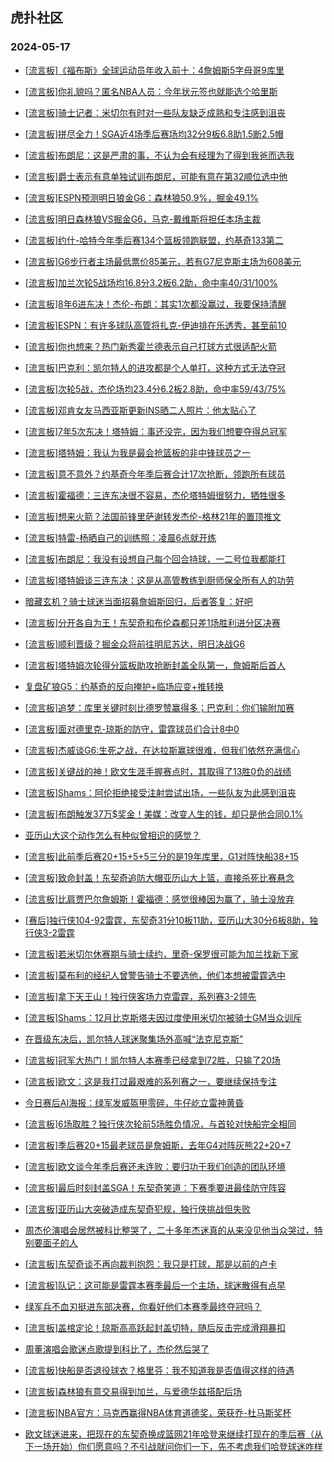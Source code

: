 ## 虎扑社区 
### 2024-05-17

+ [[流言板]《福布斯》全球运动员年收入前十：4詹姆斯5字母哥9库里](https://bbs.hupu.com/626380737.html)

+ [[流言板]你礼貌吗？匿名NBA人员：今年状元签也就能选个哈里斯](https://bbs.hupu.com/626380529.html)

+ [[流言板]骑士记者：米切尔有时对一些队友缺乏成熟和专注感到沮丧](https://bbs.hupu.com/626379680.html)

+ [[流言板]拼尽全力！SGA近4场季后赛场均32分9板6.8助1.5断2.5帽](https://bbs.hupu.com/626379789.html)

+ [[流言板]布朗尼：这是严肃的事，不认为会有经理为了得到我爸而选我](https://bbs.hupu.com/626381088.html)

+ [[流言板]爵士表示有意单独试训布朗尼，可能有意在第32顺位选中他](https://bbs.hupu.com/626380818.html)

+ [[流言板]ESPN预测明日狼金G6：森林狼50.9%，掘金49.1%](https://bbs.hupu.com/626380439.html)

+ [[流言板]明日森林狼VS掘金G6，马克-戴维斯将担任本场主裁](https://bbs.hupu.com/626381094.html)

+ [[流言板]约什-哈特今年季后赛134个篮板领跑联盟，约基奇133第二](https://bbs.hupu.com/626376166.html)

+ [[流言板]G6步行者主场最低票价85美元，若有G7尼克斯主场为608美元](https://bbs.hupu.com/626381021.html)

+ [[流言板]加兰次轮5战场均16.8分3.2板6.2助，命中率40/31/100%](https://bbs.hupu.com/626380221.html)

+ [[流言板]8年6进东决！杰伦-布朗：其实1次都没赢过，我要保持清醒](https://bbs.hupu.com/626381132.html)

+ [[流言板]ESPN：有许多球队高管将扎克-伊迪排在乐透秀，甚至前10](https://bbs.hupu.com/626377109.html)

+ [[流言板]你也想来？热门新秀霍兰德表示自己打球方式很适配火箭](https://bbs.hupu.com/626377387.html)

+ [[流言板]巴克利：凯尔特人的进攻都是个人单打，这种方式无法夺冠](https://bbs.hupu.com/626381319.html)

+ [[流言板]次轮5战，杰伦场均23.4分6.2板2.8助，命中率59/43/75%](https://bbs.hupu.com/626380897.html)

+ [[流言板]邓肯女友马西亚斯更新INS晒二人照片：他太贴心了](https://bbs.hupu.com/626374818.html)

+ [[流言板]7年5次东决！塔特姆：事还没完，因为我们想要夺得总冠军](https://bbs.hupu.com/626376660.html)

+ [[流言板]塔特姆：我认为我是最会抢篮板的非中锋球员之一](https://bbs.hupu.com/626377485.html)

+ [[流言板]意不意外？约基奇今年季后赛合计17次抢断，领跑所有球员](https://bbs.hupu.com/626376500.html)

+ [[流言板]霍福德：三连东决很不容易，杰伦塔特姆很努力，牺牲很多](https://bbs.hupu.com/626378027.html)

+ [[流言板]想来火箭？法国前锋里萨谢转发杰伦-格林21年的置顶推文](https://bbs.hupu.com/626374776.html)

+ [[流言板]特雷-杨晒自己的训练照：凌晨6点就开练](https://bbs.hupu.com/626375510.html)

+ [[流言板]布朗尼：我没有设想自己每个回合持球，一二号位我都能打](https://bbs.hupu.com/626373790.html)

+ [[流言板]塔特姆谈三连东决：这是从高管教练到厨师保全所有人的功劳](https://bbs.hupu.com/626377956.html)

+ [暗藏玄机？骑士球迷当面招募詹姆斯回归，后者答复：好吧](https://bbs.hupu.com/626372822.html)

+ [[流言板]分开各自为王！东契奇和布伦森都只差1场胜利进分区决赛](https://bbs.hupu.com/626372628.html)

+ [[流言板]顺利晋级？掘金众将前往明尼苏达，明日决战G6](https://bbs.hupu.com/626376594.html)

+ [[流言板]塔特姆次轮得分篮板助攻抢断封盖全队第一，詹姆斯后首人](https://bbs.hupu.com/626373048.html)

+ [复盘矿狼G5：约基奇的反向掩护+临场应变+推转换](https://bbs.hupu.com/626379304.html)

+ [[流言板]追梦：库里关键时刻比德罗赞赢得多；巴克利：你们输附加赛](https://bbs.hupu.com/626372835.html)

+ [[流言板]面对德里克-琼斯的防守，雷霆球员们合计8中0](https://bbs.hupu.com/626372486.html)

+ [[流言板]杰威谈G6:生死之战，在达拉斯赢球很难，但我们依然充满信心](https://bbs.hupu.com/626377788.html)

+ [[流言板]关键战的神！欧文生涯手握赛点时，其取得了13胜0负的战绩](https://bbs.hupu.com/626372509.html)

+ [[流言板]Shams：阿伦拒绝接受注射尝试出场，一些队友为此感到沮丧](https://bbs.hupu.com/626371149.html)

+ [[流言板]布朗触发37万$奖金！美媒：改变人生的钱，却只是他合同0.1%](https://bbs.hupu.com/626372417.html)

+ [亚历山大这个动作怎么有种似曾相识的感觉？](https://bbs.hupu.com/626372558.html)

+ [[流言板]此前季后赛20+15+5+5三分的是19年库里，G1对阵快船38+15](https://bbs.hupu.com/626377725.html)

+ [[流言板]致命封盖！东契奇追防大帽亚历山大上篮，直接杀死比赛悬念](https://bbs.hupu.com/626371223.html)

+ [[流言板]比肩贾巴尔詹姆斯！霍福德：感觉很棒因为赢了，骑士没放弃](https://bbs.hupu.com/626377401.html)

+ [[赛后]独行侠104-92雷霆，东契奇31分10板11助，亚历山大30分6板8助，独行侠3-2雷霆](https://bbs.hupu.com/626371357.html)

+ [[流言板]若米切尔休赛期与骑士续约，里奇-保罗很可能为加兰找新下家](https://bbs.hupu.com/626369967.html)

+ [[流言板]莫布利的经纪人曾警告骑士不要选他，他们本想被雷霆选中](https://bbs.hupu.com/626371081.html)

+ [[流言板]拿下天王山！独行侠客场力克雷霆，系列赛3-2领先](https://bbs.hupu.com/626371367.html)

+ [[流言板]Shams：12月比克斯塔夫因过度使用米切尔被骑士GM当众训斥](https://bbs.hupu.com/626371650.html)

+ [在晋级东决后，凯尔特人球迷聚集场外高喊“法克尼克斯”](https://bbs.hupu.com/626370763.html)

+ [[流言板]冠军大热门！凯尔特人本赛季已经拿到72胜，只输了20场](https://bbs.hupu.com/626376086.html)

+ [[流言板]欧文：这是我打过最艰难的系列赛之一，要继续保持专注](https://bbs.hupu.com/626375356.html)

+ [今日赛后AI海报：绿军发威盔甲零碎，牛仔屹立雷神黄昏](https://bbs.hupu.com/626373666.html)

+ [[流言板]6场取胜？独行侠次轮前5场胜负情况，与首轮对快船完全相同](https://bbs.hupu.com/626371633.html)

+ [[流言板]季后赛20+15最老球员是詹姆斯，去年G4对阵灰熊22+20+7](https://bbs.hupu.com/626374166.html)

+ [[流言板]欧文谈今年季后赛还未连败：要归功于我们创造的团队环境](https://bbs.hupu.com/626375800.html)

+ [[流言板]最后时刻封盖SGA！东契奇笑道：下赛季要进最佳防守阵容](https://bbs.hupu.com/626374587.html)

+ [[流言板]亚历山大突破造成东契奇犯规，独行侠挑战但失败](https://bbs.hupu.com/626371063.html)

+ [周杰伦演唱会居然被科比整哭了，二十多年杰迷真的从来没见他当众哭过，特别要面子的人](https://bbs.hupu.com/626380729.html)

+ [[流言板]东契奇谈不再向裁判抱怨：我只是打球，那是以前的卢卡](https://bbs.hupu.com/626372159.html)

+ [[流言板]队记：这可能是雷霆本赛季最后一个主场，球迷散得有点早](https://bbs.hupu.com/626375897.html)

+ [绿军兵不血刃挺进东部决赛，你看好他们本赛季最终夺冠吗？](https://bbs.hupu.com/626368821.html)

+ [[流言板]盖棺定论！琼斯高高跃起封盖切特，随后反击完成滑翔暴扣](https://bbs.hupu.com/626371178.html)

+ [周董演唱会歌迷点歌提到科比了，杰伦然后哭了](https://bbs.hupu.com/626380749.html)

+ [[流言板]快船是否退役球衣？格里芬：我不知道我是否值得这样的待遇](https://bbs.hupu.com/626381553.html)

+ [[流言板]森林狼有意交易得到加兰，与爱德华兹搭配后场](https://bbs.hupu.com/626381743.html)

+ [[流言板]NBA官方：马克西赢得NBA体育道德奖，荣获乔-杜马斯奖杯](https://bbs.hupu.com/626381671.html)

+ [欧文球迷进来，把现在的东契奇换成篮网21年哈登来继续打现在的季后赛（从下一场开始）你们愿意吗？不引战就问你们一下，先不考虑我们哈登球迷咋样](https://bbs.hupu.com/626380945.html)

